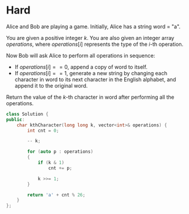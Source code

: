 # Hard

Alice and Bob are playing a game. Initially, Alice has a string word = "a".

You are given a positive integer $k$. You are also given an integer array $operations$, where $operations[i]$ represents the type of the $i$-th operation.

Now Bob will ask Alice to perform all operations in sequence:

- If $operations[i] == 0$, append a copy of word to itself.
- If $operations[i] == 1$, generate a new string by changing each character in word to its next character in the English alphabet, and append it to the original word.

Return the value of the $k$-th character in word after performing all the operations.

```cpp
class Solution {
public:
    char kthCharacter(long long k, vector<int>& operations) {
        int cnt = 0;

        -- k;

        for (auto p : operations)
        {
            if (k & 1)
                cnt += p;

            k >>= 1;
        }

        return 'a' + cnt % 26;
    }
};
```
